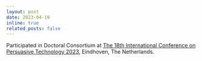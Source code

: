 ```yaml
---
layout: post
date: 2023-04-19
inline: true
related_posts: false
---
```


Participated in Doctoral Consortium at <a href="https://2023.persuasivetech.org">The 18th International Conference on Persuasive Technology 2023</a>, Eindhoven, The Netherlands.

